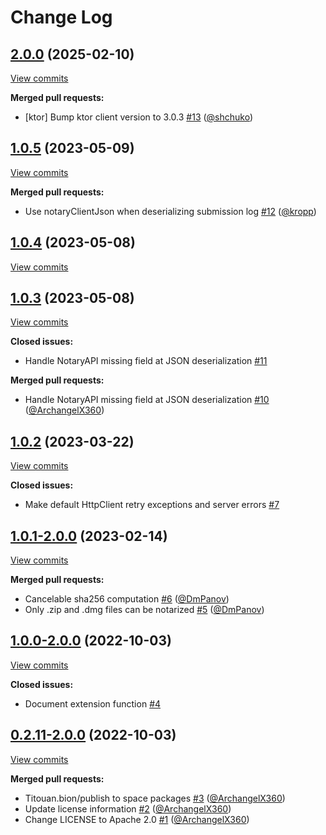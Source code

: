 # Change Log

## [2.0.0](https://github.com/JetBrains/apple-notary-api-kotlin-client/tree/2.0.0) (2025-02-10)
[View commits](https://github.com/JetBrains/apple-notary-api-kotlin-client/compare/1.0.5...2.0.0)

**Merged pull requests:**

- \[ktor\] Bump ktor client version to 3.0.3  [\#13](https://github.com/JetBrains/apple-notary-api-kotlin-client/pull/13) ([@shchuko](https://github.com/shchuko))

## [1.0.5](https://github.com/JetBrains/apple-notary-api-kotlin-client/tree/1.0.5) (2023-05-09)
[View commits](https://github.com/JetBrains/apple-notary-api-kotlin-client/compare/1.0.4...1.0.5)

**Merged pull requests:**

- Use notaryClientJson when deserializing submission log [\#12](https://github.com/JetBrains/apple-notary-api-kotlin-client/pull/12) ([@kropp](https://github.com/kropp))

## [1.0.4](https://github.com/JetBrains/apple-notary-api-kotlin-client/tree/1.0.4) (2023-05-08)
[View commits](https://github.com/JetBrains/apple-notary-api-kotlin-client/compare/1.0.3...1.0.4)


## [1.0.3](https://github.com/JetBrains/apple-notary-api-kotlin-client/tree/1.0.3) (2023-05-08)
[View commits](https://github.com/JetBrains/apple-notary-api-kotlin-client/compare/1.0.2...1.0.3)

**Closed issues:**

- Handle NotaryAPI missing field at JSON deserialization [\#11](https://github.com/JetBrains/apple-notary-api-kotlin-client/issues/11)

**Merged pull requests:**

- Handle NotaryAPI missing field at JSON deserialization [\#10](https://github.com/JetBrains/apple-notary-api-kotlin-client/pull/10) ([@ArchangelX360](https://github.com/ArchangelX360))

## [1.0.2](https://github.com/JetBrains/apple-notary-api-kotlin-client/tree/1.0.2) (2023-03-22)
[View commits](https://github.com/JetBrains/apple-notary-api-kotlin-client/compare/1.0.1-2.0.0...1.0.2)

**Closed issues:**

- Make default HttpClient retry exceptions and server errors [\#7](https://github.com/JetBrains/apple-notary-api-kotlin-client/issues/7)

## [1.0.1\-2.0.0](https://github.com/JetBrains/apple-notary-api-kotlin-client/tree/1.0.1-2.0.0) (2023-02-14)
[View commits](https://github.com/JetBrains/apple-notary-api-kotlin-client/compare/1.0.0-2.0.0...1.0.1-2.0.0)

**Merged pull requests:**

- Cancelable sha256 computation [\#6](https://github.com/JetBrains/apple-notary-api-kotlin-client/pull/6) ([@DmPanov](https://github.com/DmPanov))
- Only .zip and .dmg files can be notarized [\#5](https://github.com/JetBrains/apple-notary-api-kotlin-client/pull/5) ([@DmPanov](https://github.com/DmPanov))

## [1.0.0\-2.0.0](https://github.com/JetBrains/apple-notary-api-kotlin-client/tree/1.0.0-2.0.0) (2022-10-03)
[View commits](https://github.com/JetBrains/apple-notary-api-kotlin-client/compare/0.2.11-2.0.0...1.0.0-2.0.0)

**Closed issues:**

- Document extension function [\#4](https://github.com/JetBrains/apple-notary-api-kotlin-client/issues/4)

## [0.2.11\-2.0.0](https://github.com/JetBrains/apple-notary-api-kotlin-client/tree/0.2.11-2.0.0) (2022-10-03)
[View commits](https://github.com/JetBrains/apple-notary-api-kotlin-client/compare/4ac92101e816cf8d56292148167818baafac78e6...0.2.11-2.0.0)

**Merged pull requests:**

- Titouan.bion/publish to space packages [\#3](https://github.com/JetBrains/apple-notary-api-kotlin-client/pull/3) ([@ArchangelX360](https://github.com/ArchangelX360))
- Update license information [\#2](https://github.com/JetBrains/apple-notary-api-kotlin-client/pull/2) ([@ArchangelX360](https://github.com/ArchangelX360))
- Change LICENSE to Apache 2.0 [\#1](https://github.com/JetBrains/apple-notary-api-kotlin-client/pull/1) ([@ArchangelX360](https://github.com/ArchangelX360))
